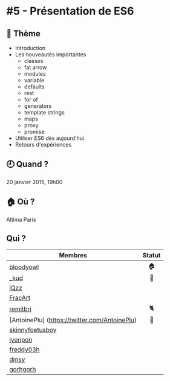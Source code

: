 # #5 - Présentation de ES6

## 💬 Thème

- Introduction
- Les nouveautés importantes
    - classes
    - fat arrow
    - modules
    - variable
    - defaults
    - rest
    - for of
    - generators
    - template strings
    - maps
    - proxy
    - promise
- Utiliser ES6 dès aujourd'hui
- Retours d'expériences

## 🕘 Quand ?

20 janvier 2015, 19h00

## 🏠 Où ?

Altima Paris

## Qui ?

Membres | Statut |
--------|:------:|
[bloodyowl](https://twitter.com/bloodyowl) | 🏠 |
[_kud](https://twitter.com/_kud) | 👮 |
[jQzz](https://twitter.com/jqzzzz) | |
[FracArt](https://twitter.com/FracArt) | |
[remitbri](https://twitter.com/remitbri) |🐈|
[AntoinePlu] (https://twitter.com/AntoinePlu) |🎨|�|
[skinnyfoetusboy](https://twitter.com/skinnyfoetusboy) | | 
[lyenpon]()| |
[freddy03h](https://twitter.com/harrisfreddy) | |
[dmsy](https://github.com/diemsy) | |
[gorhgorh](https://twitter.com/gorhgorh) | |
